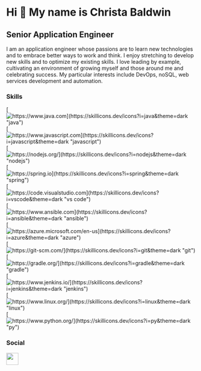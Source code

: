 Hi 👋 My name is Christa Baldwin
================================

Senior Application Engineer
--------------------

I am an application engineer whose passions are to learn new technologies and to embrace better ways to work and think. I enjoy stretching to develop new skills and to optimize my existing skills. I love leading by example, cultivating an environment of growing myself and those around me and celebrating success. My particular interests include DevOps, noSQL, web services development and automation.

### Skills

[![https://www.java.com](https://skillicons.dev/icons?i=java&theme=dark "java")](https://www.java.com)
[![https://www.javascript.com](https://skillicons.dev/icons?i=javascript&theme=dark "javascript")](https://www.javascript.com)
[![https://nodejs.org/](https://skillicons.dev/icons?i=nodejs&theme=dark "nodejs")](https://nodejs.org/)
[![https://spring.io](https://skillicons.dev/icons?i=spring&theme=dark "spring")](https://spring.io)
[![https://code.visualstudio.com](https://skillicons.dev/icons?i=vscode&theme=dark "vs code")](https://code.visualstudio.com)
[![https://www.ansible.com](https://skillicons.dev/icons?i=ansible&theme=dark "ansible")](https://www.ansible.com)
[![https://azure.microsoft.com/en-us](https://skillicons.dev/icons?i=azure&theme=dark "azure")](https://azure.microsoft.com/en-us)
[![https://git-scm.com/](https://skillicons.dev/icons?i=git&theme=dark "git")](https://git-scm.com/)
[![https://gradle.org/](https://skillicons.dev/icons?i=gradle&theme=dark "gradle")](https://gradle.org/)
[![https://www.jenkins.io/](https://skillicons.dev/icons?i=jenkins&theme=dark "jenkins")](https://www.jenkins.io/)
[![https://www.linux.org/](https://skillicons.dev/icons?i=linux&theme=dark "linux")](https://www.linux.org/)
[![https://www.python.org/](https://skillicons.dev/icons?i=py&theme=dark "py")](https://www.python.org/)

### Social

<p align="left"> <a href="https://www.linkedin.com/in/christa-baldwin-nh" target="_blank" rel="noreferrer"><img src="https://raw.githubusercontent.com/danielcranney/readme-generator/main/public/icons/socials/linkedin.svg" width="32" height="32" /></a></p>
